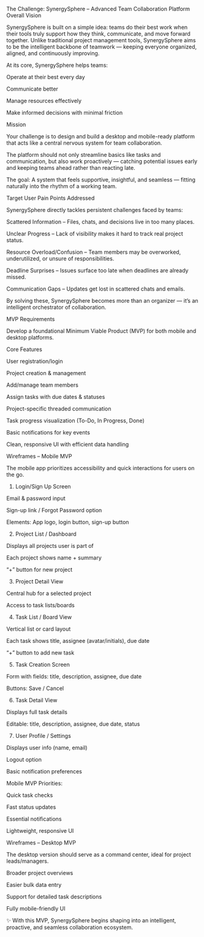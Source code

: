 The Challenge: SynergySphere – Advanced Team Collaboration Platform
Overall Vision

SynergySphere is built on a simple idea: teams do their best work when their tools truly support how they think, communicate, and move forward together.
Unlike traditional project management tools, SynergySphere aims to be the intelligent backbone of teamwork — keeping everyone organized, aligned, and continuously improving.

At its core, SynergySphere helps teams:

Operate at their best every day

Communicate better

Manage resources effectively

Make informed decisions with minimal friction

Mission

Your challenge is to design and build a desktop and mobile-ready platform that acts like a central nervous system for team collaboration.

The platform should not only streamline basics like tasks and communication, but also work proactively — catching potential issues early and keeping teams ahead rather than reacting late.

The goal: A system that feels supportive, insightful, and seamless — fitting naturally into the rhythm of a working team.

Target User Pain Points Addressed

SynergySphere directly tackles persistent challenges faced by teams:

Scattered Information – Files, chats, and decisions live in too many places.

Unclear Progress – Lack of visibility makes it hard to track real project status.

Resource Overload/Confusion – Team members may be overworked, underutilized, or unsure of responsibilities.

Deadline Surprises – Issues surface too late when deadlines are already missed.

Communication Gaps – Updates get lost in scattered chats and emails.

By solving these, SynergySphere becomes more than an organizer — it’s an intelligent orchestrator of collaboration.

MVP Requirements

Develop a foundational Minimum Viable Product (MVP) for both mobile and desktop platforms.

Core Features

User registration/login

Project creation & management

Add/manage team members

Assign tasks with due dates & statuses

Project-specific threaded communication

Task progress visualization (To-Do, In Progress, Done)

Basic notifications for key events

Clean, responsive UI with efficient data handling

Wireframes – Mobile MVP

The mobile app prioritizes accessibility and quick interactions for users on the go.

1. Login/Sign Up Screen

Email & password input

Sign-up link / Forgot Password option

Elements: App logo, login button, sign-up button

2. Project List / Dashboard

Displays all projects user is part of

Each project shows name + summary

“+” button for new project

3. Project Detail View

Central hub for a selected project

Access to task lists/boards

4. Task List / Board View

Vertical list or card layout

Each task shows title, assignee (avatar/initials), due date

“+” button to add new task

5. Task Creation Screen

Form with fields: title, description, assignee, due date

Buttons: Save / Cancel

6. Task Detail View

Displays full task details

Editable: title, description, assignee, due date, status

7. User Profile / Settings

Displays user info (name, email)

Logout option

Basic notification preferences

Mobile MVP Priorities:

Quick task checks

Fast status updates

Essential notifications

Lightweight, responsive UI

Wireframes – Desktop MVP

The desktop version should serve as a command center, ideal for project leads/managers.

Broader project overviews

Easier bulk data entry

Support for detailed task descriptions

Fully mobile-friendly UI

✨ With this MVP, SynergySphere begins shaping into an intelligent, proactive, and seamless collaboration ecosystem.
